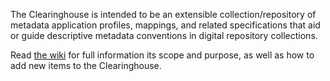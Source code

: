 The Clearinghouse is intended to be an extensible collection/repository of metadata application profiles, mappings, and related specifications that aid or guide descriptive metadata conventions in digital repository collections.

Read [the wiki](https://github.com/DLFMetadataAssessment/MetadataSpecsClearinghouse/wiki) for full information its scope and purpose, as well as how to add new items to the Clearinghouse.
